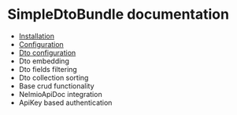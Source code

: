 # SimpleDtoBundle documentation

- [Installation](https://github.com/jekamell/SimpleDtoBundle/blob/master/Resources/doc/installation.md)
- [Configuration](https://github.com/jekamell/SimpleDtoBundle/blob/master/Resources/doc/configuration.md)
- [Dto configuration](https://github.com/jekamell/SimpleDtoBundle/blob/master/Resources/doc/dto-configuration.md)
- Dto embedding
- Dto fields filtering
- Dto collection sorting
- Base crud functionality
- NelmioApiDoc integration
- ApiKey based authentication